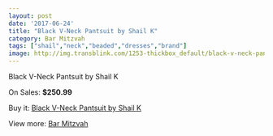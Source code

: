 ```yaml
---
layout: post
date: '2017-06-24'
title: "Black V-Neck Pantsuit by Shail K"
category: Bar Mitzvah
tags: ["shail","neck","beaded","dresses","brand"]
image: http://img.transblink.com/1253-thickbox_default/black-v-neck-pantsuit-by-shail-k.jpg
---
```

Black V-Neck Pantsuit by Shail K

On Sales: **$250.99**
<a href="https://www.transblink.com/en/bar-mitzvah/364-black-v-neck-pantsuit-by-shail-k.html"><amp-img layout="responsive" width="600" height="600" src="//img.transblink.com/1253-thickbox_default/black-v-neck-pantsuit-by-shail-k.jpg" alt="Black V-Neck Pantsuit by Shail K 0" /></a>
<a href="https://www.transblink.com/en/bar-mitzvah/364-black-v-neck-pantsuit-by-shail-k.html"><amp-img layout="responsive" width="600" height="600" src="//img.transblink.com/1254-thickbox_default/black-v-neck-pantsuit-by-shail-k.jpg" alt="Black V-Neck Pantsuit by Shail K 1" /></a>

Buy it: [Black V-Neck Pantsuit by Shail K](https://www.transblink.com/en/bar-mitzvah/364-black-v-neck-pantsuit-by-shail-k.html "Black V-Neck Pantsuit by Shail K")

View more: [Bar Mitzvah](https://www.transblink.com/en/2-bar-mitzvah "Bar Mitzvah")